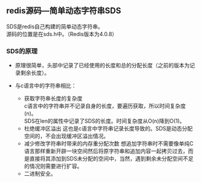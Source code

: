 ## redis源码—简单动态字符串SDS

SDS是redis自己构建的简单动态字符串。</br>
源码的位置是在sds.h中。（Redis版本为4.0.8）
### SDS的原理
- 原理很简单，头部中记录了已经使用的长度和总的分配长度（之前的版本为记录剩余长度）。

- 与c语言中的字符串相比：
  - 获取字符串长度的复杂度</br>
    c语言中的字符串并不记录自身的长度，要遍历获取，所以时间复杂度(n)。</br>
    SDS在len的属性中记录了SDS的长度。时间复杂度从O(n)降到O(1)。
  - 杜绝缓冲区溢出
    这也是c语言中字符串记录长度导致的。SDS是动态分配空间的，不会出现缓冲区溢出情况。
  - 减少修改字符串时带来的内存重分配次数
    想追加字符串时不需要像单纯C语言那样重新开辟一块空间然后将原字符串和追加内容一起拷贝过去，而是直接将其添加到SDS未分配的空间中，当然，遇到剩余未分配空间不足的情况则需要进行扩容。
  - 二进制安全。
